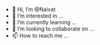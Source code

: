- 👋 Hi, I’m @Naivat
- 👀 I’m interested in ...
- 🌱 I’m currently learning ...
- 💞️ I’m looking to collaborate on ...
- 📫 How to reach me ...

<!---
Naivat/Naivat is a ✨ special ✨ repository because its `README.md` (this file) appears on your GitHub profile.
You can click the Preview link to take a look at your changes.
--->
